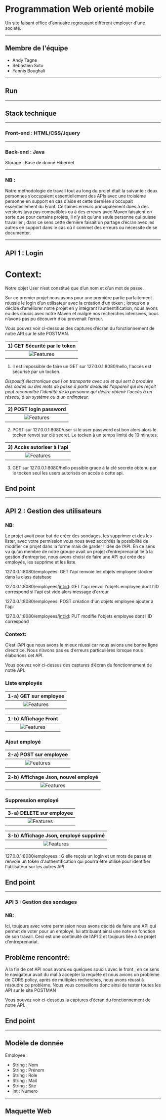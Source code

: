 # Programmation Web orienté mobile

Un site faisant office d'annuaire regroupant différent employer d'une societé.

----------------
## Membre de l'équipe 

- Andy Tagne
- Sébastien Soto
- Yannis Boughali

----------------
## Run 
----------------
## Stack technique
----------------
### Front-end : HTML/CSS/Jquery
----------------
### Back-end : Java

Storage : Base de donné Hibernet

----------------
### NB : 

Notre méthodologie de travail tout au long du projet était la suivante : deux personnes s’occupaient essentiellement des APIs avec une troisième personne en support en cas d’aide et cette dernière s’occupait essentiellement du Front. Certaines erreurs principalement dûes à des versions java pas compatibles ou à des erreurs avec Maven faisaient en sorte que pour certains projets, il n’y ait qu’une seule personne qui puisse travailler ; dans ce sens cette dernière faisait un partage d’écran avec les autres en support dans le cas où il commet des erreurs ou nécessite de se documenter.

---------------
## API 1 : Login


# Context:
Notre objet User n’est constitué que d’un nom et d’un mot de passe.

Sur ce premier projet nous avons pour une première partie parfaitement réussie le login d’un utilisateur avec la création d’un token ; lorsqu’on a décidé d’améliorer notre projet en y intégrant l’authentification, nous avons eu des soucis avec notre Maven et malgré nos recherches intensives, bous n’avons pas pu découvrir d’où provenait l’erreur.

Vous pouvez voir ci-dessous des captures d’écran du fonctionnement de notre API sur le site POSTMAN.

| 1) GET Sécurité par le token|
|     :---:    |
|![Features](static/cap1.png)|

1) Il est impossible de faire un GET sur 127.0.0.1:8080/hello, l'accès est sécurisé par un tocken.

*Dispositif électronique que l'on transporte avec soi et qui sert à produire des codes ou des mots de passe à partir desquels l'appareil qui les reçoit peut reconnaître l'identité de la personne qui désire obtenir l'accès à un réseau, à un système ou à un ordinateur.*

| 2) POST login password|
|     :---:    |
|![Features](static/cap2.png)|

2) POST sur 127.0.0.1:8080/user si le user password est bon alors alors le tocken renvoi sur clé secret. Le tocken à un temps limité de 10 minutes.

| 3) Accès autoriser à l'api|
|     :---:     |
|![Features](static/cap3.png)|

3) GET sur 127.0.0.1:8080/hello possible grace à la clé secrete obtenu par le tocken seul les users autorisés on accès à cette api.

## End point
----------------

## API 2 : Gestion des utilisateurs

### NB:

Le projet avait pour but de créer des sondages, les supprimer et des les lister, avec votre permission vous nous avez accordés la possibilité de modifier ce projet dans la forme mais de garder l’idée de l’API. En ce sens vu qu’un membre de notre groupe avait un projet d’entreprenariat lié à la gestion d’entreprise, nous avons choisi de faire une API qui crée des employés, les supprime et les liste.

127.0.0.1:8080/employees: GET l'api renvoie les objets employee stocker dans la class database

127.0.0.1:8080/employees/<int:id>: GET l'api renvoi l'objets employee dont l'ID correspond si l'api est vide alors message d'erreur

127.0.0.1:8080/employees: POST création d'un objets employee ajouter à l'api

127.0.0.1:8080/employees/<int:id>: PUT modifie l'objets employee dont l'ID correspond

### Context:
C’est l’API que nous avons le mieux réussi car nous avions une bonne ligne directrice.
Nous n’avons pas eu d’erreurs particulières lorsque nous élaborions cet API.

Vous pouvez voir ci-dessus des captures d’écran du fonctionnement de notre API.

### Liste employés

| 1-a) GET sur employee|
|     :---:    |
|![Features](static/1.png)|


| 1-b) Affichage Front|
|     :---:    |
|![Features](static/2.png)|

### Ajout employé

| 2-a) POST sur employee|
|     :---:    |
|![Features](static/131891298_218768733135457_195354172343433220_n.png)|


| 2-b) Affichage Json, nouvel employé|
|     :---:    |
|![Features](static/4.png)|

### Suppression employé

| 3-a) DELETE sur employee|
|     :---:    |
|![Features](static/7.png)|


| 3-b) Affichage Json, employé supprimé|
|     :---:    |
|![Features](static/8.png)|


127.0.0.1:8080/employees : G elle reçois un login et un mots de passe et renvoie un token d'authentification qui pourra être utilisé pour identifier l'utilisateur sur les autres API

## End point
------------------

### API 3 : Gestion des sondages 

### NB:

Ici, toujours avec votre permission nous avons décidé de faire une API qui permet de voter pour un employé, lui attribuant ainsi une note en fonction de son travail. Ceci est une continuité de l’API 2 et toujours liée à ce projet d’entreprenariat.

## Problème rencontré:

A la fin de cet API nous avons eu quelques soucis avec le front ; en ce sens le navigateur avait du mal à accepter la requête et nous avions un problème de CORS policy, après de multiples recherches, nous avons réussi à résoudre ce problème.
Nous vous conseillons donc ainsi de tester toutes les API sur le site POSTMAN

Vous pouvez voir ci-dessous la captures d’écran du fonctionnement de notre API. 

## End point
----------------
##  Modèle de donnée

Employee :

- String : Nom
- String : Prénom
- String : Role
- String : Mail
- String : Site
- Int : Numero
----------------
## Maquette Web

